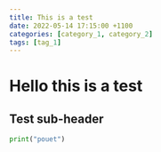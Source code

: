 ```yaml
---
title: This is a test
date: 2022-05-14 17:15:00 +1100
categories: [category_1, category_2]
tags: [tag_1]
---
```



# Hello this is a test

## Test sub-header

```python
print("pouet")
```
